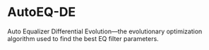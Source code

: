 # AutoEQ-DE
Auto Equalizer Differential Evolution—the evolutionary optimization algorithm used to find the best EQ filter parameters.
